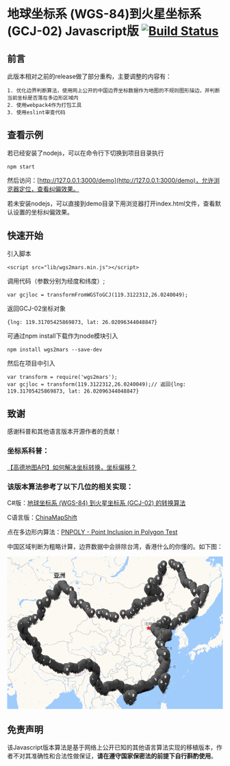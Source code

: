 # 地球坐标系 (WGS-84)到火星坐标系 (GCJ-02) Javascript版 [![Build Status](https://travis-ci.org/hiwanz/wgs2mars.js.svg?branch=master)](https://travis-ci.org/hiwanz/wgs2mars.js)

## 前言

此版本相对之前的release做了部分重构，主要调整的内容有：

    1. 优化边界判断算法，使用网上公开的中国边界坐标数据作为地图的不规则图形描边，并判断当前坐标是否落在多边形区域内
    2. 使用webpack4作为打包工具
    3. 使用eslint审查代码


## 查看示例

若已经安装了nodejs，可以在命令行下切换到项目目录执行

    npm start

然后访问：[http://127.0.0.1:3000/demo](http://127.0.0.1:3000/demo)，允许浏览器定位，查看纠偏效果。

若未安装nodejs，可以直接到demo目录下用浏览器打开index.html文件，查看默认设置的坐标纠偏效果。

## 快速开始

引入脚本

    <script src="lib/wgs2mars.min.js"></script>

调用代码（参数分别为经度和纬度）;

    var gcjloc = transformFromWGSToGCJ(119.3122312,26.0240049);

返回GCJ-02坐标对象

    {lng: 119.31705425869873, lat: 26.02096344048847}

可通过npm install下载作为node模块引入

    npm install wgs2mars --save-dev

然后在项目中引入
    
    var transform = require('wgs2mars');
    var gcjloc = transform(119.3122312,26.0240049);// 返回{lng: 119.31705425869873, lat: 26.02096344048847}

## 致谢

感谢科普和其他语言版本开源作者的贡献！

### 坐标系科普：

[【高德地图API】如何解决坐标转换，坐标偏移？](http://segmentfault.com/blog/gaodelbs/1190000000498434 "【高德地图API】如何解决坐标转换，坐标偏移？")

### 该版本算法参考了以下几位的相关实现：

C#版：[地球坐标系 (WGS-84) 到火星坐标系 (GCJ-02) 的转换算法](http://blog.csdn.net/coolypf/article/details/8686588 "地球坐标系 (WGS-84) 到火星坐标系 (GCJ-02) 的转换算法")

C语言版：[ChinaMapShift](https://github.com/Dronaldo17/ChinaMapShift/blob/master/algorithm/china_shift.c "ChinaMapShift")

点在多边形内算法：[PNPOLY - Point Inclusion in Polygon Test](https://wrf.ecse.rpi.edu//Research/Short_Notes/pnpoly.html "PNPOLY - Point Inclusion in Polygon Test")

中国区域判断为粗略计算，边界数据中会排除台湾，香港什么的你懂的。如下图：

![中国区域判断](in-china-region.png)

## 免责声明

该Javascript版本算法是基于网络上公开已知的其他语言算法实现的移植版本，作者不对其准确性和合法性做保证，**请在遵守国家保密法的前提下自行斟酌使用**。